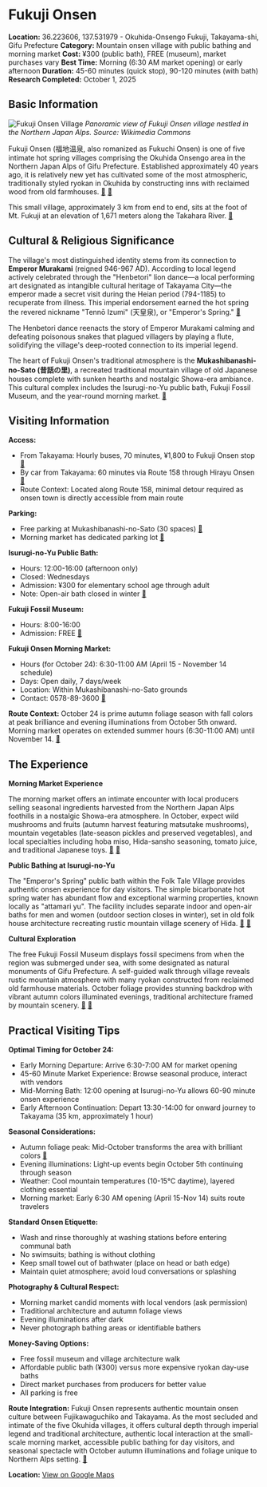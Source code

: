 # Fukuji Onsen

**Location:** 36.223606, 137.531979 - Okuhida-Onsengo Fukuji, Takayama-shi, Gifu Prefecture
**Category:** Mountain onsen village with public bathing and morning market
**Cost:** ¥300 (public bath), FREE (museum), market purchases vary
**Best Time:** Morning (6:30 AM market opening) or early afternoon
**Duration:** 45-60 minutes (quick stop), 90-120 minutes (with bath)
**Research Completed:** October 1, 2025

## Basic Information

![Fukuji Onsen Village](https://upload.wikimedia.org/wikipedia/commons/c/c1/Okuhida_Onsengo_Fukuji%2C_Takayama%2C_Gifu_Prefecture_506-1434%2C_Japan_-_panoramio.jpg)
*Panoramic view of Fukuji Onsen village nestled in the Northern Japan Alps. Source: Wikimedia Commons*

Fukuji Onsen (福地温泉, also romanized as Fukuchi Onsen) is one of five intimate hot spring villages comprising the Okuhida Onsengo area in the Northern Japan Alps of Gifu Prefecture. Established approximately 40 years ago, it is relatively new yet has cultivated some of the most atmospheric, traditionally styled ryokan in Okuhida by constructing inns with reclaimed wood from old farmhouses. [🔗](https://www.okuhida.or.jp/en/) [🔗](https://www.japan-guide.com/e/e5942.html)

This small village, approximately 3 km from end to end, sits at the foot of Mt. Fukuji at an elevation of 1,671 meters along the Takahara River. [🔗](https://japantravel.navitime.com/en/area/jp/spot/02304-on00154/)

## Cultural & Religious Significance

The village's most distinguished identity stems from its connection to **Emperor Murakami** (reigned 946-967 AD). According to local legend actively celebrated through the "Henbetori" lion dance—a local performing art designated as intangible cultural heritage of Takayama City—the emperor made a secret visit during the Heian period (794-1185) to recuperate from illness. This imperial endorsement earned the hot spring the revered nickname "Tennō Izumi" (天皇泉), or "Emperor's Spring." [🔗](https://www.nippon.com/en/guide-to-japan/gu005006/)

The Henbetori dance reenacts the story of Emperor Murakami calming and defeating poisonous snakes that plagued villagers by playing a flute, solidifying the village's deep-rooted connection to its imperial legend.

The heart of Fukuji Onsen's traditional atmosphere is the **Mukashibanashi-no-Sato (昔話の里)**, a recreated traditional mountain village of old Japanese houses complete with sunken hearths and nostalgic Showa-era ambiance. This cultural complex includes the Isurugi-no-Yu public bath, Fukuji Fossil Museum, and the year-round morning market. [🔗](https://hidasanmyaku-gifu.jp/investigate/spot/mukashibanashi-en/)

## Visiting Information

**Access:**
- From Takayama: Hourly buses, 70 minutes, ¥1,800 to Fukuji Onsen stop [🔗](https://www.japan-guide.com/e/e5941.html)
- By car from Takayama: 60 minutes via Route 158 through Hirayu Onsen [🔗](https://japantravel.navitime.com/en/area/jp/spot/02304-on00154/)
- Route Context: Located along Route 158, minimal detour required as onsen town is directly accessible from main route

**Parking:**
- Free parking at Mukashibanashi-no-Sato (30 spaces) [🔗](https://hidasanmyaku-gifu.jp/investigate/spot/mukashibanashi-en/)
- Morning market has dedicated parking lot [🔗](https://www.okuhida.or.jp/en/archives/5914)

**Isurugi-no-Yu Public Bath:**
- Hours: 12:00-16:00 (afternoon only)
- Closed: Wednesdays
- Admission: ¥300 for elementary school age through adult
- Note: Open-air bath closed in winter [🔗](https://www.okuhida.or.jp/en/archives/1774)

**Fukuji Fossil Museum:**
- Hours: 8:00-16:00
- Admission: FREE [🔗](https://hidasanmyaku-gifu.jp/investigate/spot/mukashibanashi-en/)

**Fukuji Onsen Morning Market:**
- Hours (for October 24): 6:30-11:00 AM (April 15 - November 14 schedule)
- Days: Open daily, 7 days/week
- Location: Within Mukashibanashi-no-Sato grounds
- Contact: 0578-89-3600 [🔗](https://www.okuhida.or.jp/en/archives/5914)

**Route Context:** October 24 is prime autumn foliage season with fall colors at peak brilliance and evening illuminations from October 5th onward. Morning market operates on extended summer hours (6:30-11:00 AM) until November 14. [🔗](https://www.okuhida.or.jp/en/archives/5914)

## The Experience

**Morning Market Experience**

The morning market offers an intimate encounter with local producers selling seasonal ingredients harvested from the Northern Japan Alps foothills in a nostalgic Showa-era atmosphere. In October, expect wild mushrooms and fruits (autumn harvest featuring matsutake mushrooms), mountain vegetables (late-season pickles and preserved vegetables), and local specialties including hoba miso, Hida-sansho seasoning, tomato juice, and traditional Japanese toys. [🔗](https://www.okuhida-asaichi.jp/english/) [🔗](https://www.okuhida.or.jp/en/archives/5914)

**Public Bathing at Isurugi-no-Yu**

The "Emperor's Spring" public bath within the Folk Tale Village provides authentic onsen experience for day visitors. The simple bicarbonate hot spring water has abundant flow and exceptional warming properties, known locally as "attamari yu". The facility includes separate indoor and open-air baths for men and women (outdoor section closes in winter), set in old folk house architecture recreating rustic mountain village scenery of Hida. [🔗](https://www.okuhida.or.jp/en/archives/1774) [🔗](https://hidasanmyaku-gifu.jp/investigate/spot/mukashibanashi-en/)

**Cultural Exploration**

The free Fukuji Fossil Museum displays fossil specimens from when the region was submerged under sea, with some designated as natural monuments of Gifu Prefecture. A self-guided walk through village reveals rustic mountain atmosphere with many ryokan constructed from reclaimed old farmhouse materials. October foliage provides stunning backdrop with vibrant autumn colors illuminated evenings, traditional architecture framed by mountain scenery. [🔗](https://hidasanmyaku-gifu.jp/investigate/spot/mukashibanashi-en/) [🔗](https://corritrip.jp/jpn/blog/en/okuhida-northern-alps/)

## Practical Visiting Tips

**Optimal Timing for October 24:**
- Early Morning Departure: Arrive 6:30-7:00 AM for market opening
- 45-60 Minute Market Experience: Browse seasonal produce, interact with vendors
- Mid-Morning Bath: 12:00 opening at Isurugi-no-Yu allows 60-90 minute onsen experience
- Early Afternoon Continuation: Depart 13:30-14:00 for onward journey to Takayama (35 km, approximately 1 hour)

**Seasonal Considerations:**
- Autumn foliage peak: Mid-October transforms the area with brilliant colors [🔗](https://corritrip.jp/jpn/blog/en/okuhida-northern-alps/)
- Evening illuminations: Light-up events begin October 5th continuing through season
- Weather: Cool mountain temperatures (10-15°C daytime), layered clothing essential
- Morning market: Early 6:30 AM opening (April 15-Nov 14) suits route travelers

**Standard Onsen Etiquette:**
- Wash and rinse thoroughly at washing stations before entering communal bath
- No swimsuits; bathing is without clothing
- Keep small towel out of bathwater (place on head or bath edge)
- Maintain quiet atmosphere; avoid loud conversations or splashing

**Photography & Cultural Respect:**
- Morning market candid moments with local vendors (ask permission)
- Traditional architecture and autumn foliage views
- Evening illuminations after dark
- Never photograph bathing areas or identifiable bathers

**Money-Saving Options:**
- Free fossil museum and village architecture walk
- Affordable public bath (¥300) versus more expensive ryokan day-use baths
- Direct market purchases from producers for better value
- All parking is free

**Route Integration:**
Fukuji Onsen represents authentic mountain onsen culture between Fujikawaguchiko and Takayama. As the most secluded and intimate of the five Okuhida villages, it offers cultural depth through imperial legend and traditional architecture, authentic local interaction at the small-scale morning market, accessible public bathing for day visitors, and seasonal spectacle with October autumn illuminations and foliage unique to Northern Alps setting. [🔗](https://www.okuhida.or.jp/en/)

**Location:** [View on Google Maps](https://maps.google.com/maps?q=36.223606,137.531979)